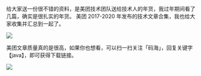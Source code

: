 给大家送一份很不错的资料，是美团技术团队送给技术人的年货，我过年期间看了几篇，确实是很扎实的年货。
美团 2017-2020 年发布的技术文章合集，我也给大家收集并汇总到一起了。


![](https://p3-juejin.byteimg.com/tos-cn-i-k3u1fbpfcp/9abadf8f18504c7e85ed0d3eab6185a3~tplv-k3u1fbpfcp-zoom-1.image)


美团文章质量真的是很高，如果你也想看，可以扫一扫关注「码海」，回复关键字【java】，即可获得下载链接。

![](https://p3-juejin.byteimg.com/tos-cn-i-k3u1fbpfcp/d81e5a2a1ab64c67bbc000cfd3ecf048~tplv-k3u1fbpfcp-zoom-1.image)